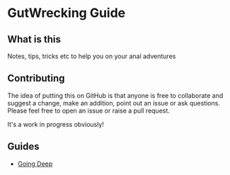 # GutWrecking Guide

## What is this

Notes, tips, tricks etc to help you on your anal adventures

## Contributing

The idea of putting this on GitHub is that anyone is free to collaborate and suggest a change, make an addition, point out an issue or ask questions. Please feel free to open an issue or raise a pull request.

It's a work in progress obviously!

## Guides

 - [Going Deep](goingDeep.md)

